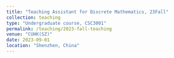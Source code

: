 ```yaml
---
title: "Teaching Assistant for Discrete Mathematics, 23Fall"
collection: teaching
type: "Undergraduate course, CSC3001"
permalink: /teaching/2023-fall-teaching
venue: "CUHK(SZ)"
date: 2023-09-01
location: "Shenzhen, China"
---
```

